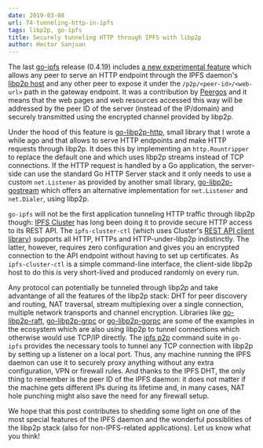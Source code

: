 ```yaml
---
date: 2019-03-08
url: 74-tunneling-http-in-ipfs
tags: libp2p, go-ipfs
title: Securely tunneling HTTP through IPFS with libp2p
author: Hector Sanjuan
---
```


The last [go-ipfs](https://github.com/ipfs/go-ipfs) release (0.4.19) includes
[a new experimental feature](https://github.com/ipfs/go-ipfs/blob/master/docs/experimental-features.md#p2p-http-proxy)
which allows any peer to serve an HTTP endpoint through the IPFS daemon's
[libp2p host](https://libp2p.io) and any other peer to expose it under the
`/p2p/<peer-id>/<web-url>` path in the gateway endpoint. It was a contribution
by [Peergos]( https://peergos.org/) and it means that the web pages and web
resources accessed this way will be addressed by the peer ID of the server
(instead of the IP/domain) and securely transmitted using the encrypted
channel provided by libp2p.

Under the hood of this feature is
[go-libp2p-http](https://github.com/hsanjuan/go-libp2p-http), small library
that I wrote a while ago and that allows to serve HTTP endpoints and make HTTP
requests through libp2p. It does this by implementing an `http.Rountripper` to
replace the default one and which uses libp2p streams instead of TCP
connections. If the HTTP request is handled by a Go application, the
server-side can use the standard Go HTTP Server stack and it only needs to use
a custom `net.Listener` as provided by another small library,
[go-libp2p-gostream](https://github.com/hsanjuan/go-libp2p-gostream/) which
offers an alternative implementation for `net.Listener` and `net.Dialer`,
using libp2p.

`go-ipfs` will not be the first application tunneling HTTP traffic through
libp2p though: [IPFS Cluster](https://cluster.ipfs.io) has long been doing it
to provide secure HTTP access to its REST API. The `ipfs-cluster-ctl` (which
uses Cluster's
[REST API client library](https://godoc.org/github.com/ipfs/ipfs-cluster/api/rest/client))
supports all HTTP, HTTPs and HTTP-under-libp2p indistinctly. The latter,
however, requires zero configuration and gives you an encrypted connection to
the API endpoint without having to set up certificates. As `ipfs-cluster-ctl`
is a simple command-line interface, the client-side libp2p host to do this is
very short-lived and produced randomly on every run.

Any protocol can potentially be tunneled through libp2p and take advantange of
all the features of the libp2p stack: DHT for peer discovery and routing, NAT
traversal, stream multiplexing over a single connection, multiple network
transports and channel encryption. Libraries like
[go-libp2p-raft](https://github.com/libp2p/go-libp2p-raft),
[go-libp2p-grpc](https://github.com/paralin/go-libp2p-grpc) or
[go-libp2p-gorpc](https://github.com/paralin/go-libp2p-grpc) are some of the
examples in the ecosystem which are also using libp2p to tunnel connections
which otherwise would use TCP/IP directly. The
[ipfs p2p](https://docs.ipfs.io/reference/api/cli/#ipfs-p2p) command suite in
`go-ipfs` provides the necessary tools to tunnel any TCP connection with
libp2p by setting up a listener on a local port. Thus, any machine running the
IPFS daemon can use it to securely proxy anything without any extra
configuration, VPN or firewall rules. And thanks to the IPFS DHT, the only
thing to remember is the peer ID of the IPFS daemon: it does not matter if the
machine gets different IPs during its lifetime and, in many cases, NAT hole
punching might also save the need for any firewall setup.

We hope that this post contributes to shedding some light on one of the most
special features of the IPFS daemon and the wonderful possiblities of the
libp2p stack (also for non-IPFS-related applications). Let us know what you
think!
